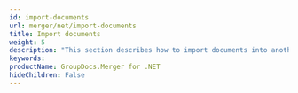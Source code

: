 ```yaml
---
id: import-documents
url: merger/net/import-documents
title: Import documents
weight: 5
description: "This section describes how to import documents into another document as OLE objects using C# language"
keywords: 
productName: GroupDocs.Merger for .NET
hideChildren: False
---
```

